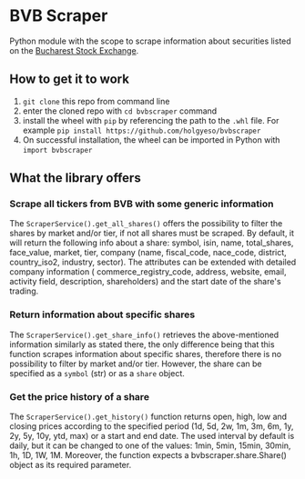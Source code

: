 # BVB Scraper

Python module with the scope to scrape information about securities listed on the [Bucharest Stock Exchange](https://www.bvb.ro/).

## How to get it to work
1. `git clone` this repo from command line
2. enter the cloned repo with `cd bvbscraper` command
3. install the wheel with `pip` by referencing the path to the `.whl` file. For example `pip install https://github.com/holgyeso/bvbscraper`
4. On successful installation, the wheel can be imported in Python with `import bvbscraper`

## What the library offers
### Scrape all tickers from BVB with some generic information
The `ScraperService().get_all_shares()` offers the possibility to filter the shares by market and/or tier,
if not all shares must be scraped. By default, it will return the following info about a share: symbol, 
isin, name, total_shares, face_value, market, tier, company (name, fiscal_code, nace_code, district,
country_iso2, industry, sector). The attributes can be extended with detailed company information (
commerce_registry_code, address, website, email, activity field, description, shareholders) and
the start date of the share's trading.

### Return information about specific shares
The `ScraperService().get_share_info()` retrieves the above-mentioned information similarly as stated there, 
the only difference being that this function scrapes information about specific shares, therefore there is
no possibility to filter by market and/or tier. However, the share can be specified as a `symbol` (str) or
as a `share` object.

### Get the price history of a share
The `ScraperService().get_history()` function returns open, high, low and closing prices according to the specified 
period (1d, 5d, 2w, 1m, 3m, 6m, 1y, 2y, 5y, 10y, ytd, max) or a start and end date. The used interval by default is daily,
but it can be changed to one of the values: 1min, 5min, 15min, 30min, 1h, 1D, 1W, 1M. Moreover, the function
expects a bvbscraper.share.Share() object as its required parameter.